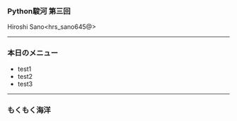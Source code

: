 ### Python駿河 第三回 

Hiroshi Sano<hrs_sano645@>


---

### 本日のメニュー

- test1
- test2
- test3

---

### もくもく海洋